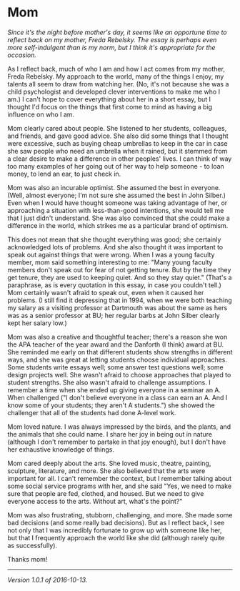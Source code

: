 Mom
===

*Since it's the night before mother's day, it seems like an opportune
time to reflect back on my mother, Freda Rebelsky.  The essay is perhaps
even more self-indulgent than is my norm, but I think it's appropriate
for the occasion.*

As I reflect back, much of who I am and how I act comes from my mother,
Freda Rebelsky.  My approach to the world, many of the things I enjoy,
my talents all seem to draw from watching her.  (No, it's not because she
was a child psychologist and developed clever interventions to make me
who I am.)  I can't hope to cover everything about her in a short essay,
but I thought I'd focus on the things that first come to mind as having
a big influence on who I am.

Mom clearly cared about people.  She listened to her students,
colleagues, and friends, and gave good advice.  She also did some
things that I thought were excessive, such as buying cheap umbrellas
to keep in the car in case she saw people who need an umbrella when
it rained, but it stemmed from a clear desire to make a difference
in other peoples' lives.  I can think of way too many examples of
her going out of her way to help someone - to loan money, to lend
an ear, to just check in.

Mom was also an incurable optimist.  She assumed the best in everyone.
(Well, almost everyone; I'm not sure she assumed the best in John Silber.)
Even when I would have thought someone was taking advantage of her,
or approaching a situation with less-than-good intentions, she would
tell me that I just didn't understand.  She was also convinced that she
could make a difference in the world, which strikes me as a particular
brand of optimism.

This does not mean that she thought everything was good; she certainly
acknowledged lots of problems.  And she also thought it was important
to speak out against things that were wrong.  When I was a young faculty
member, mom said something interesting to me: "Many young faculty members
don't speak out for fear of not getting tenure.  But by the time they get
tenure, they are used to keeping quiet.  And so they stay quiet."  (That's
a paraphrase, as is every quotation in this essay, in case you couldn't
tell.)  Mom certainly wasn't afraid to speak out, even when it caused
her problems.  (I still find it depressing that in 1994, when we were
both teaching my salary as a visiting professor at Dartmouth was about
the same as hers was as a senior professor at BU; her regular barbs at
John Silber clearly kept her salary low.)

Mom was also a creative and thoughtful teacher; there's a reason
she won the APA teacher of the year award and the Danforth (I think)
award at BU.  She reminded me early on that different students show
strengths in different ways, and she was great at letting students choose
individual approaches.  Some students write essays well; some answer
test questions well; some design projects well.  She wasn't afraid to
choose approaches that played to student strengths.  She also wasn't
afraid to challenge assumptions.  I remember a time when she ended up
giving everyone in a seminar an A.  When challenged ("I don't believe
everyone in a class can earn an A.  And I know some of your students;
they aren't A students.") she showed the challenger that all of the
students had done A-level work.

Mom loved nature.  I was always impressed by the birds, and the plants,
and the animals that she could name.  I share her joy in being out in
nature (although I don't remember to partake in that joy enough), but I
don't have her exhaustive knowledge of things.  

Mom cared deeply about the arts.  She loved music, theatre, painting,
sculpture, literature, and more.  She also believed that the arts were
important for all.  I can't remember the context, but I remember talking
about some social service programs with her, and she said "Yes, we need
to make sure that people are fed, clothed, and housed.  But we need to
give everyone access to the arts.  Without art, what's the point?"

Mom was also frustrating, stubborn, challenging, and more.  She made
some bad decisions (and some really bad decisions).  But as I reflect
back, I see not only that I was incredibly fortunate to grow up with 
someone like her, but that I frequently approach the world like she did 
(although rarely quite as successfully).

Thanks mom!

--- 

*Version 1.0.1 of 2016-10-13.*
